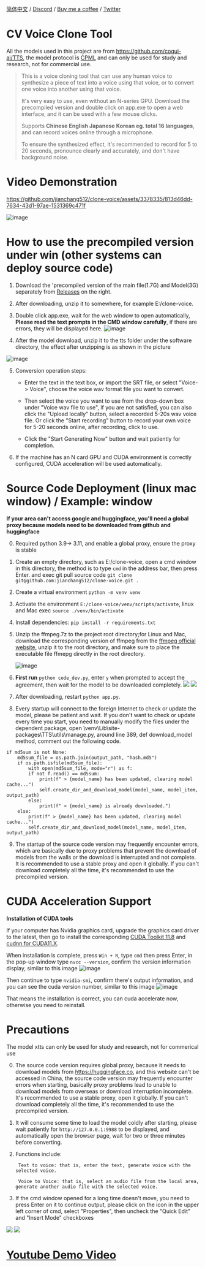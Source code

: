 [简体中文](./README.md) / [Discord](https://discord.gg/TMCM2PfHzQ) / [Buy me a coffee](https://ko-fi.com/jianchang512) / [Twitter](https://twitter.com/mortimer_wang)

# CV Voice Clone Tool

All the models used in this project are from https://github.com/coqui-ai/TTS, the model protocol is [CPML](https://coqui.ai/cpml/) and can only be used for study and research, not for commercial use. 

> 
> This is a voice cloning tool that can use any human voice to synthesize a piece of text into a voice using that voice, or to convert one voice into another using that voice. 
> 
> It's very easy to use, even without an N-series GPU. Download the precompiled version and double click on app.exe to open a web interface, and it can be used with a few mouse clicks. 
> 
> Supports **Chinese English Japanese Korean eg. total 16 languages**, and can record voices online through a microphone. 
> 
> To ensure the synthesized effect, it's recommended to record for 5 to 20 seconds, pronounce clearly and accurately, and don't have background noise. 
> 
> 


# Video Demonstration



https://github.com/jianchang512/clone-voice/assets/3378335/813d46dd-7634-43d1-97ae-1531369c471f





![image](https://github.com/jianchang512/clone-voice/assets/3378335/e4cfee2a-20f1-4395-b1b9-b3f7015502a2)




# How to use the precompiled version under win (other systems can deploy source code)


1. Download the 'precompiled version of the main file(1.7G) and Model(3G) separately from [Releases](https://github.com/jianchang512/clone-voice/releases) on the right. 
2. After downloading, unzip it to somewhere, for example E:/clone-voice. 
3. Double click app.exe, wait for the web window to open automatically, **Please read the text prompts in the CMD window carefully**, if there are errors, they will be displayed here.
![image](https://github.com/jianchang512/clone-voice/assets/3378335/ad9bdaaa-f2a9-4133-9087-a272db662455)


4. After the model download, unzip it to the tts folder under the software directory, the effect after unzipping is as shown in the picture


![image](https://github.com/jianchang512/clone-voice/assets/3378335/4b5a60eb-124d-404b-a748-c0a527482e90)

5. Conversion operation steps:
	
	- Enter the text in the text box, or import the SRT file, or select "Voice-> Voice", choose the voice wav format file you want to convert.
	
	- Then select the voice you want to use from the drop-down box under "Voice wav file to use", if you are not satisfied, you can also click the "Upload locally" button, select a recorded 5-20s wav voice file. Or click the "Start recording" button to record your own voice for 5-20 seconds online, after recording, click to use.
	
	- Click the "Start Generating Now" button and wait patiently for completion.

6. If the machine has an N card GPU and CUDA environment is correctly configured, CUDA acceleration will be used automatically.


# Source Code Deployment (linux mac window) / Example: window

**If your area can't access google and huggingface, you'll need a global proxy because models need to be downloaded from github and huggingface**


0. Required python 3.9-> 3.11, and enable a global proxy, ensure the proxy is stable
1. Create an empty directory, such as E:/clone-voice, open a cmd window in this directory, the method is to type `cmd` in the address bar, then press Enter.
and exec git pull source code `git clone git@github.com:jianchang512/clone-voice.git . `
2. Create a virtual environment `python -m venv venv`
3. Activate the environment `E:/clone-voice/venv/scripts/activate`, linux and Mac exec `source ./venv/bin/activate`
4. Install dependencies: `pip install -r requirements.txt`
5. Unzip the ffmpeg.7z to the project root directory;for Linux and Mac, download the corresponding version of ffmpeg from the [ffmpeg official website](https://ffmpeg.org/download.html), unzip it to the root directory, and make sure to place the executable file ffmepg directly in the root directory.

    ![image](https://github.com/jianchang512/clone-voice/assets/3378335/0c61c8b6-7f7e-475f-8984-47fb87ba58e8)
   
6. **First run** `python code_dev.py`, enter `y` when prompted to accept the agreement, then wait for the model to be downloaded completely.
   ![](./images/code_dev01.png)
   ![](./images/code_dev02.png)


7. After downloading, restart `python app.py`.

8. Every startup will connect to the foreign Internet to check or update the model, please be patient and wait. If you don't want to check or update every time you start, you need to manually modify the files under the dependent package, open \venv\Lib\site-packages\TTS\utils\manage.py, around line 389, def download_model method, comment out the following code.

```
if md5sum is not None:
	md5sum_file = os.path.join(output_path, "hash.md5")
	if os.path.isfile(md5sum_file):
	    with open(md5sum_file, mode="r") as f:
		if not f.read() == md5sum:
		    print(f" > {model_name} has been updated, clearing model cache...")
		    self.create_dir_and_download_model(model_name, model_item, output_path)
		else:
		    print(f" > {model_name} is already downloaded.")
	else:
	    print(f" > {model_name} has been updated, clearing model cache...")
	    self.create_dir_and_download_model(model_name, model_item, output_path)
```

9. The startup of the source code version may frequently encounter errors, which are basically due to proxy problems that prevent the download of models from the walls or the download is interrupted and not complete. It is recommended to use a stable proxy and open it globally. If you can't download completely all the time, it's recommended to use the precompiled version.


# CUDA Acceleration Support

**Installation of CUDA tools**

If your computer has Nvidia graphics card, upgrade the graphics card driver to the latest, then go to install the corresponding [CUDA Toolkit 11.8](https://developer.nvidia.com/cuda-downloads) and [cudnn for CUDA11.X](https://developer.nvidia.com/rdp/cudnn-archive).
   
When installation is complete, press `Win + R`, type `cmd` then press Enter, in the pop-up window type `nvcc --version`, confirm the version information display, similar to this image
   ![image](https://github.com/jianchang512/pyvideotrans/assets/3378335/e68de07f-4bb1-4fc9-bccd-8f841825915a)
   
Then continue to type `nvidia-smi`, confirm there's output information, and you can see the cuda version number, similar to this image
   ![image](https://github.com/jianchang512/pyvideotrans/assets/3378335/71f1d7d3-07f9-4579-b310-39284734006b)

That means the installation is correct, you can cuda accelerate now, otherwise you need to reinstall.



# Precautions

The model xtts can only be used for study and research, not for commerical use

0. The source code version requires global proxy, because it needs to download models from https://huggingface.co, and this website can't be accessed in China, the source code version may frequently encounter errors when starting, basically proxy problems lead to unable to download models from overseas or download interruption incomplete. It's recommended to use a stable proxy, open it globally. If you can't download completely all the time, it's recommended to use the precompiled version.

1. It will consume some time to load the model coldly after starting, please wait patiently for `http://127.0.0.1:9988` to be displayed, and automatically open the browser page, wait for two or three minutes before converting.

2. Functions include:

		Text to voice: that is, enter the text, generate voice with the selected voice.
		
		Voice to Voice: that is, select an audio file from the local area, generate another audio file with the selected voice.
		
3. If the cmd window opened for a long time doesn't move, you need to press Enter on it to continue output, please click on the icon in the upper left corner of cmd, select "Properties", then uncheck the "Quick Edit" and "Insert Mode" checkboxes

![](./images/3.png)
![](./images/4.png)



# [Youtube Demo Video](https://youtu.be/NL5cIoJ9Gjo)
